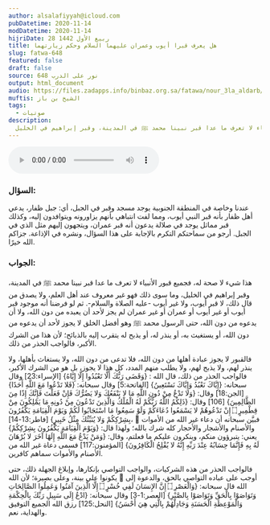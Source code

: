 ```yaml
---
author: alsalafiyyah@icloud.com
pubDatetime: 2020-11-14
modDatetime: 2020-11-14
hijriDate: 28 ربيع الأول 1442
title: هل يعرف قبرا أيوب وعمران عليهما السلام وحكم زيارتهما
slug: fatwa-648
featured: false
draft: false
source: نور على الدرب 648
output: html_document
audio: https://files.zadapps.info/binbaz.org.sa/fatawa/nour_3la_aldarb/nour_638/nour_63813.mp3
muftis: الشيخ بن باز
tags:
  - صوتيات
description:
  فجميع قبور الأنبياء لا تعرف ما عدا قبر نبينا محمد ﷺ في المدينة، وقبر إبراهيم في الخليل.
---
```


<audio controls>
 <source src="https://files.zadapps.info/binbaz.org.sa/fatawa/nour_3la_aldarb/nour_638/nour_63813.mp3" type="audio/mpeg"/><p>لا يدعم متصفحك عنصر الصوت</p>
</audio>

### السؤال:
عندنا وخاصة في المنطقة الجنوبية يوجد مسجد وقبر في الجبل، أي: جبل ظفار، يدعي أهل ظفار بأنه قبر النبي أيوب، ومما لفت انتباهي بأنهم يزاورونه ويتوافدون إليه، وكذلك قبر مماثل يوجد في صلالة يدعون أنه قبر عمران، ويتجهون إليهم مثل الذي في الجبل. أرجو من سماحتكم التكرم بالإجابة على هذا السؤال، ونشره في الإذاعة. جزاكم الله خيرًا.

### الجواب:
هذا شيء لا صحة له، فجميع قبور الأنبياء لا تعرف ما عدا قبر نبينا محمد ﷺ في المدينة، وقبر إبراهيم في الخليل، وما سوى ذلك فهو غير معروف عند أهل العلم، ولا يصدق من قال ذلك، لا قبر أيوب، ولا غير أيوب -عليه الصلاة والسلام-. ثم لو فرضنا أنه موجود قبر أيوب أو غير أيوب أو عمران أو غير عمران لم يجز لأحد أن يعبده من دون الله، ولا أن يدعوه من دون الله، حتى الرسول محمد ﷺ وهو أفضل الخلق لا يجوز لأحد أن يدعوه من دون الله، أو يستغيث به، أو ينذر له، أو يذبح له يتقرب إليه بالذبائح؛ لأن هذا من الشرك الأكبر، فالواجب الحذر من ذلك.

فالقبور لا يجوز عبادة أهلها من دون الله، فلا تدعى من دون الله، ولا يستغاث بأهلها، ولا ينذر لهم، ولا يذبح لهم، ولا يطلب منهم المدد، كل هذا لا يجوز، بل هو من الشرك الأكبر، فالواجب الحذر من ذلك، قال الله : {وَقَضَى رَبُّكَ أَلَّا تَعْبُدُوا إِلَّا إِيَّاهُ} [الإسراء:23] وقال سبحانه: {إِيَّاكَ نَعْبُدُ وَإِيَّاكَ نَسْتَعِينُ} [الفاتحة:5] وقال سبحانه: {فَلا تَدْعُوا مَعَ اللَّهِ أَحَدًا} [الجن:18] وقال: {وَلا تَدْعُ مِنْ دُونِ اللَّهِ مَا لا يَنْفَعُكَ وَلا يَضُرُّكَ فَإِنْ فَعَلْتَ فَإِنَّكَ إِذًا مِنَ الظَّالِمِينَ} [106] وقال: {ذَلِكُمُ اللَّهُ رَبُّكُمْ لَهُ الْمُلْكُ وَالَّذِينَ تَدْعُونَ مِنْ دُونِهِ مَا يَمْلِكُونَ مِنْ قِطْمِيرٍ ۝ إِنْ تَدْعُوهُمْ لا يَسْمَعُوا دُعَاءَكُمْ وَلَوْ سَمِعُوا مَا اسْتَجَابُوا لَكُمْ وَيَوْمَ الْقِيَامَةِ يَكْفُرُونَ بِشِرْكِكُمْ وَلا يُنَبِّئُكَ مِثْلُ خَبِيرٍ} [فاطر:13-14]،  فبيَّن سبحانه أن دعاء غير الله من الأموات والأصنام والأشجار والأحجار كله شرك بالله؛ ولهذا قال: {وَيَوْمَ الْقِيَامَةِ يَكْفُرُونَ بِشِرْكِكُمْ} يعني: يتبرؤون منكم، وينكرون عليكم ما فعلتم، وقال: {وَمَنْ يَدْعُ مَعَ اللَّهِ إِلَهًا آخَرَ لا بُرْهَانَ لَهُ بِهِ فَإِنَّمَا حِسَابُهُ عِنْدَ رَبِّهِ إِنَّهُ لا يُفْلِحُ الْكَافِرُونَ} [المؤمنون:117] فسمى دعاة غير الله من الأصنام والأموات سماهم كافرين. 

فالواجب الحذر من هذه الشركيات، والواجب التواصي بإنكارها، وإبلاغ الجهلة ذلك، حتى يكونوا على بينة، وعلى بصيرة؛ لأن الله  أوجب على عباده التواصي بالحق، والدعوة إلى الله قال سبحانه: {وَالْعَصْرِ ۝ إِنَّ الإِنسَانَ لَفِي خُسْرٍ ۝ إِلَّا الَّذِينَ آمَنُوا وَعَمِلُوا الصَّالِحَاتِ وَتَوَاصَوْا بِالْحَقِّ وَتَوَاصَوْا بِالصَّبْرِ} [العصر:1-3] وقال سبحانه: {ادْعُ إِلَى سَبِيلِ رَبِّكَ بِالْحِكْمَةِ وَالْمَوْعِظَةِ الْحَسَنَةِ وَجَادِلْهُمْ بِالَّتِي هِيَ أَحْسَنُ} [النحل:125] رزق الله الجميع التوفيق والهداية، نعم.

